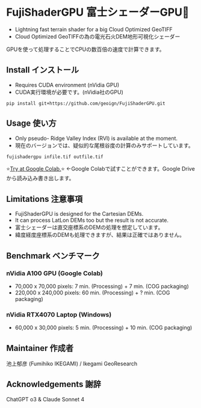 # FujiShaderGPU 富士シェーダーGPU🌋
- Lightning fast terrain shader for a big Cloud Optimized GeoTIFF
- Cloud Optimized GeoTIFFの為の電光石火DEM地形可視化シェーダー

GPUを使って処理することでCPUの数百倍の速度で計算できます。

## Install インストール
- Requires CUDA environment (nVidia GPU)
- CUDA実行環境が必要です。(nVidia社のGPU)

```pip install git+https://github.com/geoign/FujiShaderGPU.git```

## Usage 使い方
- Only pseudo- Ridge Valley Index (RVI) is available at the moment.
- 現在のバージョンでは、疑似的な尾根谷度の計算のみサポートしています。

```bash
fujishadergpu infile.tif outfile.tif
```

⭐[Try at Google Colab.](https://colab.research.google.com/drive/1IbIGtaoKM9e1OsdxdnzNN7KeO1W_gRwZ?usp=sharing)⭐ ←Google Colabで試すことができます。Google Driveから読み込み書き出します。 

## Limitations 注意事項
- FujiShaderGPU is designed for the Cartesian DEMs.
- It can process LatLon DEMs too but the result is not accurate.
- 富士シェーダーは直交座標系のDEMの処理を想定しています。
- 緯度経度座標系のDEMも処理できますが、結果は正確ではありません。

## Benchmark ベンチマーク
### nVidia A100 GPU (Google Colab)
- 70,000 x 70,000 pixels: 7 min. (Processing) + 7 min. (COG packaging)
- 220,000 x 240,000 pixels: 60 min. (Processing) + ? min. (COG packaging)

### nVidia RTX4070 Laptop (Windows)
- 60,000 x 30,000 pixels: 5 min. (Processing) + 10 min. (COG packaging)

## Maintainer 作成者
池上郁彦 (Fumihiko IKEGAMI) / Ikegami GeoResearch

## Acknowledgements 謝辞
ChatGPT o3 & Claude Sonnet 4
